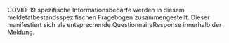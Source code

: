  COVID-19 spezifische Informationsbedarfe werden in diesem meldetatbestandsspezifischen Fragebogen zusammengestellt. Dieser manifestiert sich als entsprechende QuestionnaireResponse innerhalb der Meldung.
